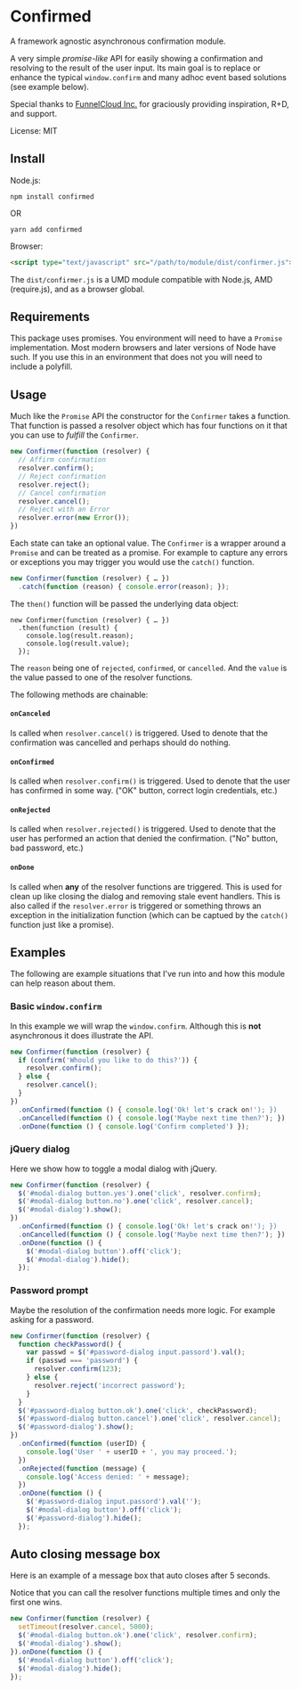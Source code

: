 # Confirmed

A framework agnostic asynchronous confirmation module.

A very simple *promise-like* API for easily showing a confirmation and
resolving to the result of the user input. Its main goal is to replace or
enhance the typical `window.confirm` and many adhoc event based solutions (see
example below).

Special thanks to [FunnelCloud Inc.](http://funnelcloud.io/) for graciously
providing inspiration, R+D, and support.

License: MIT

## Install

Node.js:

    npm install confirmed

OR

    yarn add confirmed

Browser:

```html
<script type="text/javascript" src="/path/to/module/dist/confirmer.js"></script>
```

The `dist/confirmer.js` is a UMD module compatible with Node.js, AMD
(require.js), and as a browser global.

## Requirements

This package uses promises. You environment will need to have a `Promise`
implementation. Most modern browsers and later versions of Node have such. If
you use this in an environment that does not you will need to include a
polyfill.

## Usage

Much like the `Promise` API the constructor for the `Confirmer` takes
a function. That function is passed a resolver object which has four functions
on it that you can use to *fulfill* the `Confirmer`.

```js
new Confirmer(function (resolver) {
  // Affirm confirmation
  resolver.confirm();
  // Reject confirmation
  resolver.reject();
  // Cancel confirmation
  resolver.cancel();
  // Reject with an Error
  resolver.error(new Error());
})
```

Each state can take an optional value. The `Confirmer` is a wrapper around
a `Promise` and can be treated as a promise. For example to capture any errors
or exceptions you may trigger you would use the `catch()` function.

```js
new Confirmer(function (resolver) { … })
  .catch(function (reason) { console.error(reason); });
```

The `then()` function will be passed the underlying data object:

```
new Confirmer(function (resolver) { … })
  .then(function (result) {
    console.log(result.reason);
    console.log(result.value);
  });
```

The `reason` being one of `rejected`, `confirmed`, or `cancelled`. And the
`value` is the value passed to one of the resolver functions.

The following methods are chainable:

#### `onCanceled`

Is called when `resolver.cancel()` is triggered. Used to denote that the
confirmation was cancelled and perhaps should do nothing.

#### `onConfirmed`

Is called when `resolver.confirm()` is triggered. Used to denote that the user
has confirmed in some way. ("OK" button, correct login credentials, etc.)

#### `onRejected`

Is called when `resolver.rejected()` is triggered. Used to denote that the user
has performed an action that denied the confirmation. ("No" button, bad
password, etc.)

#### `onDone`

Is called when **any** of the resolver functions are triggered. This is used for
clean up like closing the dialog and removing stale event handlers. This is also
called if the `resolver.error` is triggered or something throws an exception in
the initialization function (which can be captued by the `catch()` function just
like a promise).

## Examples

The following are example situations that I've run into and how this module can
help reason about them.

### Basic `window.confirm`

In this example we will wrap the `window.confirm`. Although this is **not**
asynchronous it does illustrate the API.

```js
new Confirmer(function (resolver) {
  if (confirm('Whould you like to do this?')) {
    resolver.confirm();
  } else {
    resolver.cancel();
  }
})
  .onConfirmed(function () { console.log('Ok! let's crack on!'); })
  .onCancelled(function () { console.log('Maybe next time then?'); })
  .onDone(function () { console.log('Confirm completed') });
```

### jQuery dialog

Here we show how to toggle a modal dialog with jQuery.

```js
new Confirmer(function (resolver) {
  $('#modal-dialog button.yes').one('click', resolver.confirm);
  $('#modal-dialog button.no').one('click', resolver.cancel);
  $('#modal-dialog').show();
})
  .onConfirmed(function () { console.log('Ok! let's crack on!'); })
  .onCancelled(function () { console.log('Maybe next time then?'); })
  .onDone(function () {
    $('#modal-dialog button').off('click');
    $('#modal-dialog').hide();
  });
```

### Password prompt

Maybe the resolution of the confirmation needs more logic. For example asking
for a password.

```js
new Confirmer(function (resolver) {
  function checkPassword() {
    var passwd = $('#password-dialog input.passord').val();
    if (passwd === 'password') {
      resolver.confirm(123);
    } else {
      resolver.reject('incorrect password');
    }
  }
  $('#password-dialog button.ok').one('click', checkPassword);
  $('#password-dialog button.cancel').one('click', resolver.cancel);
  $('#password-dialog').show();
})
  .onConfirmed(function (userID) {
    console.log('User ' + userID + ', you may proceed.');
  })
  .onRejected(function (message) {
    console.log('Access denied: ' + message);
  })
  .onDone(function () {
    $('#password-dialog input.passord').val('');
    $('#modal-dialog button').off('click');
    $('#password-dialog').hide();
  });
```

## Auto closing message box

Here is an example of a message box that auto closes after 5 seconds.

Notice that you can call the resolver functions multiple times and only the
first one wins.

```js
new Confirmer(function (resolver) {
  setTimeout(resolver.cancel, 5000);
  $('#modal-dialog button.ok').one('click', resolver.confirm);
  $('#modal-dialog').show();
}).onDone(function () {
  $('#modal-dialog button').off('click');
  $('#modal-dialog').hide();
});
```
